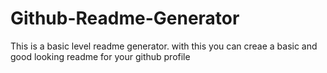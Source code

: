 # Github-Readme-Generator
This is a basic level readme generator. with this you can creae a basic and good looking readme for your github profile
